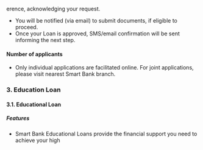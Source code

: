 erence, acknowledging your request.
- You will be notified (via email) to submit documents, if eligible to proceed.
- Once your Loan is approved, SMS/email confirmation will be sent informing the next step.

#### Number of applicants

- Only individual applications are facilitated online. For joint applications, please visit nearest Smart Bank branch.

### 3. Education Loan

#### 3.1. Educational Loan

##### Features

- Smart Bank Educational Loans provide the financial support you need to achieve your high